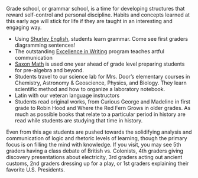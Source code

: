 Grade school, or grammar school, is a time for developing structures that reward self-control and personal discipline. Habits and concepts learned at this early age will stick for life if they are taught in an interesting and engaging way.

* Using [Shurley English](https://www.shurley.com/), students learn grammar. Come see first graders diagramming sentences!
* The outstanding [Excellence in Writing](http://www.iew.com/) program teaches artful communication
* [Saxon Math](http://www.hmhco.com/shop/education-curriculum/math/saxon-math) is used one year ahead of grade level preparing students for pre-algebra and beyond.
* Students travel to our science lab for Mrs. Door’s elementary courses in Chemistry, Astronomy & Geoscience, Physics, and Biology. They learn scientific method and how to organize a laboratory notebook.
* Latin with our veteran language instructors
* Students read original works, from Curious George and Madeline in first grade to Robin Hood and Where the Red Fern Grows in older grades. As much as possible books that relate to a particular period in history are read while students are studying that time in history.

Even from this age students are pushed towards the solidifying analysis and communication of logic and rhetoric levels of learning, though the primary focus is on filling the mind with knowledge. If you visit, you may see 5th graders having a class debate of British vs. Colonists, 4th graders giving discovery presentations about electricity, 3rd graders acting out ancient customs, 2nd graders dressing up for a play, or 1st graders explaining their favorite U.S. Presidents.